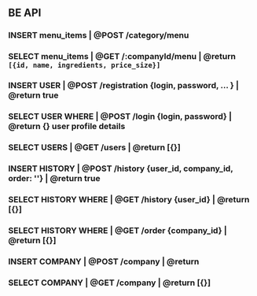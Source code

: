 ## BE API

[//]: # (MENU_ITEM)
### INSERT menu_items      | @POST /category/menu
### SELECT menu_items      | @GET  /:companyId/menu                          |  @return `[{id, name, ingredients, price_size}]`

[//]: # (USER)
### INSERT USER            | @POST /registration {login, password, ... }     |  @return true 
### SELECT USER WHERE      | @POST /login {login, password}                  |  @return {} user profile details 
### SELECT USERS           | @GET /users                                     |  @return [{}]  

[//]: # (HISTORY) 
### INSERT HISTORY         | @POST /history {user_id, company_id, order: ''} |  @return true
### SELECT HISTORY  WHERE  | @GET  /history {user_id}                        |  @return [{}]
### SELECT HISTORY  WHERE  | @GET  /order {company_id}                       |  @return [{}]

[//]: # (COMPANY)
### INSERT COMPANY         | @POST  /company                                |  @return  
### SELECT COMPANY         | @GET  /company                                 |  @return [{}] 


[//]: # (TODO: FIND ONE FILE WHERE YOU WILL KEEP FE AND BE API)